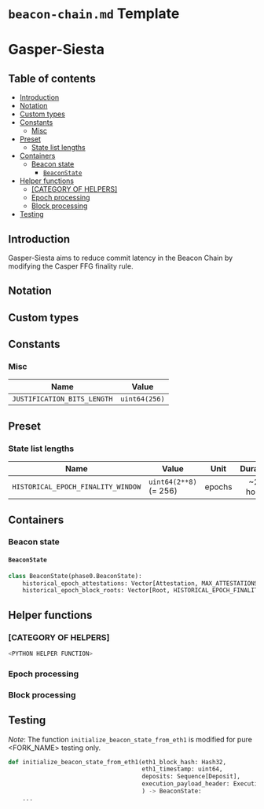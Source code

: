 # `beacon-chain.md` Template

# Gasper-Siesta

## Table of contents
<!-- TOC -->
<!-- START doctoc generated TOC please keep comment here to allow auto update -->
<!-- DON'T EDIT THIS SECTION, INSTEAD RE-RUN doctoc TO UPDATE -->

- [Introduction](#introduction)
- [Notation](#notation)
- [Custom types](#custom-types)
- [Constants](#constants)
  - [Misc](#misc)
- [Preset](#preset)
  - [State list lengths](#state-list-lengths)
- [Containers](#containers)
  - [Beacon state](#beacon-state)
    - [`BeaconState`](#beaconstate)
- [Helper functions](#helper-functions)
  - [[CATEGORY OF HELPERS]](#category-of-helpers)
  - [Epoch processing](#epoch-processing)
  - [Block processing](#block-processing)
- [Testing](#testing)

<!-- END doctoc generated TOC please keep comment here to allow auto update -->
<!-- /TOC -->



## Introduction
Gasper-Siesta aims to reduce commit latency in the Beacon Chain by modifying the Casper FFG finality rule.

## Notation

## Custom types

## Constants


### Misc

| Name | Value |
| - | - |
| `JUSTIFICATION_BITS_LENGTH` | `uint64(256)` |

## Preset


### State list lengths 
| Name | Value | Unit | Duration |
| - | - | :-: | :-: |
| `HISTORICAL_EPOCH_FINALITY_WINDOW` | `uint64(2**8)` (= 256) | epochs | ~27 hours |

<!-- 
## Configuration

### [CATEGORY OF CONFIGURATIONS]

| Name | Value |
| - | - |
| `<CONFIGURATION_FIELD_NAME>` | `<VALUE>` | 
-->

## Containers

### Beacon state

#### `BeaconState`

```python
class BeaconState(phase0.BeaconState):
    historical_epoch_attestations: Vector[Attestation, MAX_ATTESTATIONS * HISTORICAL_EPOCH_FINALITY_WINDOW]
    historical_epoch_block_roots: Vector[Root, HISTORICAL_EPOCH_FINALITY_WINDOW]
```

## Helper functions

### [CATEGORY OF HELPERS]

```python
<PYTHON HELPER FUNCTION>
```

### Epoch processing


### Block processing

    

    
## Testing

*Note*: The function `initialize_beacon_state_from_eth1` is modified for pure <FORK_NAME> testing only.

```python
def initialize_beacon_state_from_eth1(eth1_block_hash: Hash32,
                                      eth1_timestamp: uint64,
                                      deposits: Sequence[Deposit],
                                      execution_payload_header: ExecutionPayloadHeader=ExecutionPayloadHeader()
                                      ) -> BeaconState:
    ...
```
